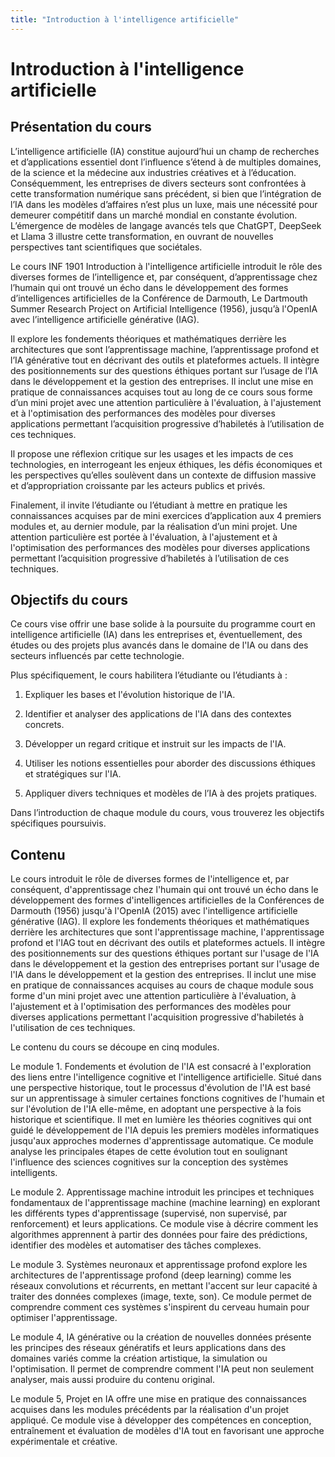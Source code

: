 ```yaml
---
title: "Introduction à l'intelligence artificielle"
---
```


# Introduction à l'intelligence artificielle

## Présentation du cours
L’intelligence artificielle (IA) constitue aujourd’hui un champ de recherches et d’applications essentiel dont l’influence s’étend à de multiples domaines, de la science et la médecine aux industries créatives et à l’éducation. Conséquemment, les entreprises de divers secteurs sont confrontées à cette transformation numérique sans précédent, si bien que l’intégration de l’IA dans les modèles d’affaires n’est plus un luxe, mais une nécessité pour demeurer compétitif dans un marché mondial en constante évolution. L’émergence de modèles de langage avancés tels que ChatGPT, DeepSeek et Llama 3 illustre cette transformation, en ouvrant de nouvelles perspectives tant scientifiques que sociétales.

Le cours INF 1901 Introduction à l'intelligence artificielle introduit le rôle des diverses formes de l’intelligence et, par conséquent, d’apprentissage chez l’humain qui ont trouvé un écho dans le développement des formes d’intelligences artificielles de la Conférence de Darmouth, Le Dartmouth Summer Research Project on Artificial Intelligence (1956), jusqu’à l'OpenIA avec l’intelligence artificielle générative (IAG).

Il explore les fondements théoriques et mathématiques derrière les architectures que sont l’apprentissage machine, l’apprentissage profond et l’IA générative tout en décrivant des outils et plateformes actuels. Il intègre des positionnements sur des questions éthiques portant sur l’usage de l’IA dans le développement et la gestion des entreprises. Il inclut une mise en pratique de connaissances acquises tout au long de ce cours sous forme d’un mini projet avec une attention particulière à l'évaluation, à l'ajustement et à l'optimisation des performances des modèles pour diverses applications permettant l’acquisition progressive d’habiletés à l’utilisation de ces techniques.

Il propose une réflexion critique sur les usages et les impacts de ces technologies, en interrogeant les enjeux éthiques, les défis économiques et les perspectives qu’elles soulèvent dans un contexte de diffusion massive et d’appropriation croissante par les acteurs publics et privés.

Finalement, il invite l’étudiante ou l’étudiant à mettre en pratique les connaissances acquises par de mini exercices d’application aux 4 premiers modules et, au dernier module, par la réalisation d’un mini projet.  Une attention particulière est portée à l'évaluation, à l'ajustement et à l'optimisation des performances des modèles pour diverses applications permettant l’acquisition progressive d’habiletés à l’utilisation de ces techniques.

## Objectifs du cours
Ce cours vise offrir une base solide à la poursuite du programme court en intelligence artificielle (IA) dans les entreprises et, éventuellement, des études ou des projets plus avancés dans le domaine de l'IA ou dans des secteurs influencés par cette technologie.

Plus spécifiquement, le cours habilitera l’étudiante ou l’étudiants à :

1. Expliquer les bases et l'évolution historique de l'IA.

2. Identifier et analyser des applications de l'IA dans des contextes concrets.

3. Développer un regard critique et instruit sur les impacts de l'IA.

4. Utiliser les notions essentielles pour aborder des discussions éthiques et stratégiques sur l'IA.

5. Appliquer divers techniques et modèles de l’IA à des projets pratiques.

Dans l’introduction de chaque module du cours, vous trouverez les objectifs spécifiques poursuivis.

## Contenu
Le cours introduit le rôle de diverses formes de l'intelligence et, par conséquent, d'apprentissage chez l'humain qui ont trouvé un écho dans le développement des formes d'intelligences artificielles de la Conférences de Darmouth (1956) jusqu'à l'OpenIA (2015) avec l'intelligence artificielle générative (IAG). Il explore les fondements théoriques et mathématiques derrière les architectures que sont l'apprentissage machine, l'apprentissage profond et l'IAG tout en décrivant des outils et plateformes actuels. Il intègre des positionnements sur des questions éthiques portant sur l'usage de l'IA dans le développement et la gestion des entreprises portant sur l'usage de l'IA dans le développement et la gestion des entreprises. Il inclut une mise en pratique de connaissances acquises au cours de chaque module sous forme d'un mini projet avec une attention particulière à l'évaluation, à l'ajustement et à l'optimisation des performances des modèles pour diverses applications permettant l'acquisition progressive d'habiletés à l'utilisation de ces techniques.

Le contenu du cours se découpe en cinq modules.

Le module 1. Fondements et évolution de l'IA est consacré à l'exploration des liens entre l'intelligence cognitive et l'intelligence artificielle. Situé dans une perspective historique, tout le processus d'évolution de l'IA est basé sur un apprentissage à simuler certaines fonctions cognitives de l'humain et sur l'évolution de l'IA elle-même, en adoptant une perspective à la fois historique et scientifique. Il met en lumière les théories cognitives qui ont guidé le développement de l'IA depuis les premiers modèles informatiques jusqu'aux approches modernes d'apprentissage automatique. Ce module analyse les principales étapes de cette évolution tout en soulignant l'influence des sciences cognitives sur la conception des systèmes intelligents.

Le module 2.  Apprentissage machine introduit les principes et techniques fondamentaux de l'apprentissage machine (machine learning) en explorant les différents types d'apprentissage (supervisé, non supervisé, par renforcement) et leurs applications. Ce module vise à décrire comment les algorithmes apprennent à partir des données pour faire des prédictions, identifier des modèles et automatiser des tâches complexes.

Le module 3. Systèmes neuronaux et apprentissage profond explore les architectures de l'apprentissage profond (deep learning) comme les réseaux convolutions et récurrents, en mettant l'accent sur leur capacité à traiter des données complexes (image, texte, son). Ce module permet de comprendre comment ces systèmes s'inspirent du cerveau humain pour optimiser l'apprentissage.

Le module 4, IA générative ou la création de nouvelles données présente les principes des réseaux génératifs et leurs applications dans des domaines variés comme la création artistique, la simulation ou l'optimisation. Il permet de comprendre comment l'IA peut non seulement analyser, mais aussi produire du contenu original.

Le module 5, Projet en IA offre une mise en pratique des connaissances acquises dans les modules précédents par la réalisation d'un projet appliqué.  Ce module vise à développer des compétences en conception, entraînement et évaluation de modèles d'IA tout en favorisant une approche expérimentale et créative.

